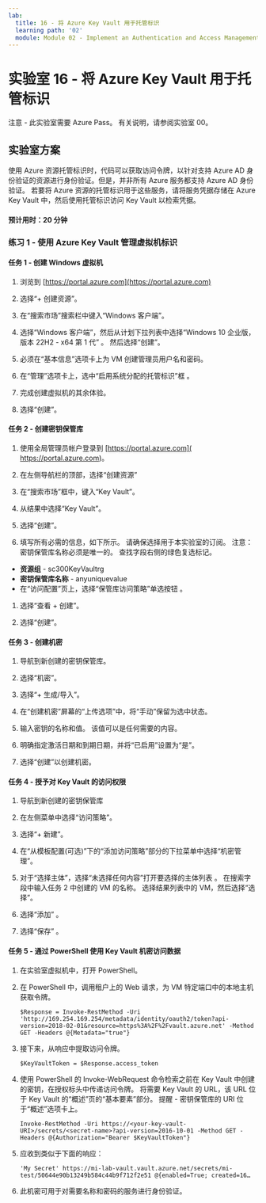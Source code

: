 ```yaml
---
lab:
  title: 16 - 将 Azure Key Vault 用于托管标识
  learning path: '02'
  module: Module 02 - Implement an Authentication and Access Management Solution
---
```


# 实验室 16 - 将 Azure Key Vault 用于托管标识

注意 - 此实验室需要 Azure Pass。 有关说明，请参阅实验室 00。

## 实验室方案

使用 Azure 资源托管标识时，代码可以获取访问令牌，以针对支持 Azure AD 身份验证的资源进行身份验证。但是，并非所有 Azure 服务都支持 Azure AD 身份验证。 若要将 Azure 资源的托管标识用于这些服务，请将服务凭据存储在 Azure Key Vault 中，然后使用托管标识访问 Key Vault 以检索凭据。

#### 预计用时：20 分钟

### 练习 1 - 使用 Azure Key Vault 管理虚拟机标识

#### 任务 1 - 创建 Windows 虚拟机

1. 浏览到 [https://portal.azure.com](https://portal.azure.com)

1. 选择“+ 创建资源”。 

1. 在“搜索市场”搜索栏中键入“Windows 客户端”。

1. 选择“Windows 客户端”，然后从计划下拉列表中选择“Windows 10 企业版，版本 22H2 - x64 第 1 代” 。 然后选择“创建”。

1. 必须在“基本信息”选项卡上为 VM 创建管理员用户名和密码。

1. 在“管理”选项卡上，选中“启用系统分配的托管标识”框 。

1. 完成创建虚拟机的其余体验。 

1. 选择“创建”。

#### 任务 2 - 创建密钥保管库

1. 使用全局管理员帐户登录到 [https://portal.azure.com]( https://portal.azure.com)。

1. 在左侧导航栏的顶部，选择“创建资源”

1. 在“搜索市场”框中，键入“Key Vault”。  

1. 从结果中选择“Key Vault”。

1. 选择“创建”。

1. 填写所有必需的信息，如下所示。 请确保选择用于本实验室的订阅。
    注意：密钥保管库名称必须是唯一的。 查找字段右侧的绿色复选标记。

 - **资源组** - sc300KeyVaultrg
 - **密钥保管库名称** - anyuniquevalue
 - 在“访问配置”页上，选择“保管库访问策略”单选按钮 。
1. 选择“查看 + 创建”。

1. 选择“创建”。


#### 任务 3 - 创建机密

1. 导航到新创建的密钥保管库。

1. 选择“机密”。

1. 选择“+ 生成/导入”。

1. 在“创建机密”屏幕的“上传选项”中，将“手动”保留为选中状态。

1. 输入密钥的名称和值。  该值可以是任何需要的内容。 

1. 明确指定激活日期和到期日期，并将“已启用”设置为“是”。 

1. 选择“创建”以创建机密。

#### 任务 4 - 授予对 Key Vault 的访问权限

1. 导航到新创建的密钥保管库

1. 在左侧菜单中选择“访问策略”。

1. 选择“+ 新建”。 

1. 在“从模板配置(可选)”下的“添加访问策略”部分的下拉菜单中选择“机密管理”。

1. 对于“选择主体”，选择“未选择任何内容”打开要选择的主体列表 。 在搜索字段中输入任务 2 中创建的 VM 的名称。  选择结果列表中的 VM，然后选择“选择”。

1. 选择“添加”  。

1. 选择“保存” 。

#### 任务 5 - 通过 PowerShell 使用 Key Vault 机密访问数据

1. 在实验室虚拟机中，打开 PowerShell。  

1. 在 PowerShell 中，调用租户上的 Web 请求，为 VM 特定端口中的本地主机获取令牌。  

    ```
    $Response = Invoke-RestMethod -Uri 'http://169.254.169.254/metadata/identity/oauth2/token?api-version=2018-02-01&resource=https%3A%2F%2Fvault.azure.net' -Method GET -Headers @{Metadata="true"}
    ```

1. 接下来，从响应中提取访问令牌。  

    ```
    $KeyVaultToken = $Response.access_token
    ```

1. 使用 PowerShell 的 Invoke-WebRequest 命令检索之前在 Key Vault 中创建的密钥，在授权标头中传递访问令牌。  将需要 Key Vault 的 URL，该 URL 位于 Key Vault 的“概述”页的“基本要素”部分。  提醒 - 密钥保管库的 URI 位于“概述”选项卡上。

    ```
    Invoke-RestMethod -Uri https://<your-key-vault-URI>/secrets/<secret-name>?api-version=2016-10-01 -Method GET -Headers @{Authorization="Bearer $KeyVaultToken"}
    ```
1. 应收到类似于下面的响应： 
    ```
    'My Secret' https://mi-lab-vault.vault.azure.net/secrets/mi-test/50644e90b13249b584c44b9f712f2e51 @{enabled=True; created=16…
    ```
1. 此机密可用于对需要名称和密码的服务进行身份验证。
